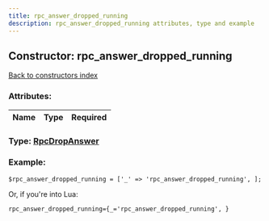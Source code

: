 ```yaml
---
title: rpc_answer_dropped_running
description: rpc_answer_dropped_running attributes, type and example
---
```

## Constructor: rpc\_answer\_dropped\_running  
[Back to constructors index](index.md)



### Attributes:

| Name     |    Type       | Required |
|----------|:-------------:|---------:|



### Type: [RpcDropAnswer](../types/RpcDropAnswer.md)


### Example:

```
$rpc_answer_dropped_running = ['_' => 'rpc_answer_dropped_running', ];
```  

Or, if you're into Lua:  


```
rpc_answer_dropped_running={_='rpc_answer_dropped_running', }

```


